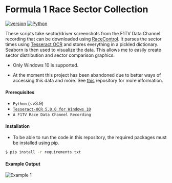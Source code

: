 # Formula 1 Race Sector Collection
[![version](https://img.shields.io/badge/version-v0.0.1-brightgreen)]()
[![Python](https://img.shields.io/badge/Python-~v3.9-blue)](https://www.python.org/)

These scripts take sector/driver screenshots from the F1TV Data Channel recording that can be downloaded using 
[RaceControl](https://github.com/robvdpol/RaceControl). It parses the sector times using 
[Tesseract OCR](https://github.com/tesseract-ocr/tesseract) and stores everything in a pickled dictionary. 
Seaborn is then used to visualize the data. This allows me to easily create sector distribution and sector comparison graphics.

* Only Windows 10 is supported.

* At the moment this project has been abandoned due to better ways of accessing this data and more. See [this](https://github.com/theOehrly/Fast-F1) repository for more information.


#### Prerequisites
* `Python` (~v3.9)
* [`Tesseract-OCR 5.0.0 for Windows 10`](https://github.com/UB-Mannheim/tesseract/wiki)
* `A F1TV Race Data Channel Recording`

#### Installation
* To be able to run the code in this repository, the required packages must be installed using pip.
```bash
$ pip install -r requirements.txt
```

#### Example Output

![Example 1](https://i.imgur.com/15wjxiN.png)
